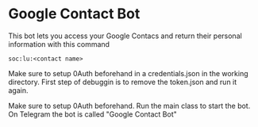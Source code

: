 # Google Contact Bot

This bot lets you access your Google Contacs and return their personal information with this command

```
soc:lu:<contact name>
```
Make sure to setup 0Auth beforehand in a credentials.json in the working directory. First step of debuggin is to remove the token.json and run it again.

Make sure to setup 0Auth beforehand.
Run the main class to start the bot. On Telegram the bot is called "Google Contact Bot"
